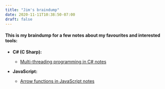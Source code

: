 ```yaml
---
title: "Jim's braindump"
date: 2020-11-11T10:38:50-07:00
draft: false
---
```


#### This is my braindump for a few notes about my favourites and interested tools:

- **C# (C Sharp):** 
    - [Multi-threading programming in C# notes](/post/multi-threading-programming)  
  
- **JavaScript:** 
    - [Arrow functions in JavaScript notes](/post/arrow-function)  
  
